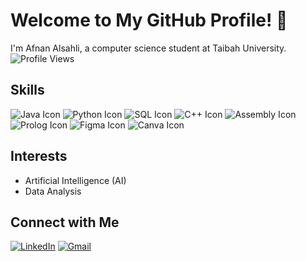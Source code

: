 # Welcome to My GitHub Profile! 👋

I'm Afnan Alsahli, a computer science student at Taibah University.
![Profile Views](https://komarev.com/ghpvc/?username=devAfnan&color=brightgreen)


## Skills 

![Java Icon](https://img.shields.io/badge/Java-007396?style=flat-square&logo=java&logoColor=white) ![Python Icon](https://img.shields.io/badge/Python-3776AB?style=flat-square&logo=python&logoColor=white) ![SQL Icon](https://img.shields.io/badge/SQL-4479A1?style=flat-square&logo=sqlite&logoColor=white) ![C++ Icon](https://img.shields.io/badge/C++-00599C?style=flat-square&logo=c%2B%2B&logoColor=white) ![Assembly Icon](https://img.shields.io/badge/Assembly-6E4C13?style=flat-square&logo=assemblyscript&logoColor=white) ![Prolog Icon](https://img.shields.io/badge/Prolog-3D9FE3?style=flat-square&logo=prolog&logoColor=white) ![Figma Icon](https://img.shields.io/badge/Figma-F24E1E?style=flat-square&logo=figma&logoColor=white) ![Canva Icon](https://img.shields.io/badge/Canva-00C4CC?style=flat-square&logo=canva&logoColor=white)




## Interests

- Artificial Intelligence (AI)
- Data Analysis

## Connect with Me 

[![LinkedIn](https://img.shields.io/badge/LinkedIn-0077B5?style=flat-square&logo=linkedin&logoColor=white)](https://www.linkedin.com/in/afnan-alsahli-848536281)
[![Gmail](https://img.shields.io/badge/Gmail-D14836?style=flat-square&logo=gmail&logoColor=white)](mailto:afnanalsuhli@gmail.com)

